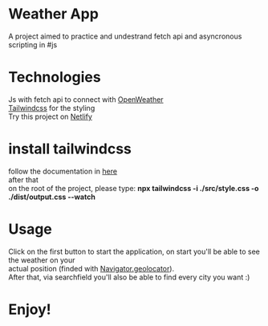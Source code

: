 # Weather App <WIP>

A project aimed to practice and undestrand fetch api and asyncronous scripting in #js </br>
# Technologies </br>
Js with fetch api to connect with <a href="https://openweathermap.org/">OpenWeather</a> <br>
<a href="https://tailwindcss.com">Tailwindcss</a> for the styling</br>
Try this project on <a href="https://skyweather-frenz.netlify.app">Netlify</a><br>
# install tailwindcss #
follow the documentation in <a href="https://tailwindcss.com/docs/installation">here</a><br>
after that<br>
on the root of the project, please type: <b>npx tailwindcss -i ./src/style.css -o ./dist/output.css --watch</b>
# Usage #
Click on the first button to start the application, on start you'll be able to see the weather on your<br>
actual position (finded with <a href="https://developer.mozilla.org/en-US/docs/Web/API/Navigator/geolocation">Navigator.geolocator</a>).<br>
After that, via searchfield you'll also be able to find every city you want :)
 
# Enjoy! #
